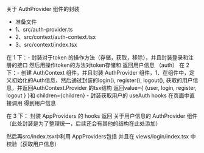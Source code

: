 关于 AuthProvider 组件的封装

- 准备文件
- 1、src/auth-provider.ts
- 2、src/context/auth-context.tsx
- 3、src/context/index.tsx

在 1 下：- 封装对于token 的操作方法（存储，获取，移除），并且封装登录和注册的接口 然后用操作token的方法对token存储和 返回用户信息 （auth）
在 2 下：- 创建 AuthContext 组件，并且封装 AuthProvider 组件，1、在组件中，定义初始化的Auth信息，然后通过封装的login(), register(), logout(), 获取的用户信息，并返回AuthContext.Provider 的tsx结构 返回value={ {user, login, register, logout } }和 children={children} - 封装获取用户的 useAuth hooks 在页面中直接调用 得到用户信息

在 3 下： 封装 AppProviders 的 hooks 返回 关于用户信息的 AuthProvider 组件 （此处封装是为了整理统一，后续还会有其他的结构在此处添加）

然后再src/index.tsx中利用 AppProviders包括 <App /> 并且在 views/login/index.tsx 中校验（获取用户信息）

